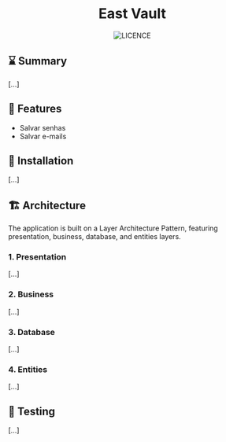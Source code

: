 <h1 align="center">
  East Vault
</h1>
<p align="center">
  <img alt="LICENCE" src="https://img.shields.io/github/license/math-reis/east_vault?style=flat-square">
</p>

## ⌛️ Summary

[...]

## 💎 Features

- Salvar senhas
- Salvar e-mails

## 🔧 Installation

[...]

## 🏗 Architecture

The application is built on a Layer Architecture Pattern, featuring presentation, business, database, and entities layers.

### 1. Presentation

[...]

### 2. Business

[...]

### 3. Database

[...]

### 4. Entities

[...]

## 🚧 Testing

[...]

